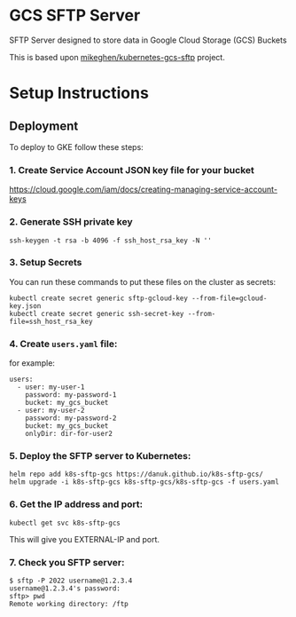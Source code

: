 # GCS SFTP Server
SFTP Server designed to store data in Google Cloud Storage (GCS) Buckets

This is based upon [mikeghen/kubernetes-gcs-sftp](https://github.com/mikeghen/kubernetes-gcs-sftp) project.

# Setup Instructions

## Deployment
To deploy to GKE follow these steps:

### 1. Create Service Account JSON key file for your bucket

https://cloud.google.com/iam/docs/creating-managing-service-account-keys

### 2. Generate SSH private key
```ssh-keygen -t rsa -b 4096 -f ssh_host_rsa_key -N ''```

### 3. Setup Secrets

You can run these commands to put these files on the cluster as secrets:
```
kubectl create secret generic sftp-gcloud-key --from-file=gcloud-key.json
kubectl create secret generic ssh-secret-key --from-file=ssh_host_rsa_key
```

### 4. Create `users.yaml` file:
for example:
```
users:
  - user: my-user-1
    password: my-password-1
    bucket: my_gcs_bucket
  - user: my-user-2
    password: my-password-2
    bucket: my_gcs_bucket
    onlyDir: dir-for-user2
```


### 5. Deploy the SFTP server to Kubernetes:
```
helm repo add k8s-sftp-gcs https://danuk.github.io/k8s-sftp-gcs/
helm upgrade -i k8s-sftp-gcs k8s-sftp-gcs/k8s-sftp-gcs -f users.yaml
```
### 6. Get the IP address and port:
```kubectl get svc k8s-sftp-gcs```

This will give you EXTERNAL-IP and port.

### 7. Check you SFTP server:
```
$ sftp -P 2022 username@1.2.3.4
username@1.2.3.4's password:
sftp> pwd
Remote working directory: /ftp
```



